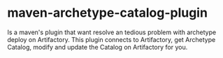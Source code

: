 maven-archetype-catalog-plugin
==============================

Is a maven's plugin that want resolve an tedious problem with archetype deploy on Artifactory. This plugin connects to Artifactory, get Archetype Catalog, modify and update the Catalog on Artifactory for you.
